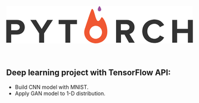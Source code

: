 <img src="https://github.com/josjsjen/Project-with-PyTorch/blob/master/Images/download (1).png" >
<br><br><br>

## Deep learning project with TensorFlow API:
* Build CNN model with MNIST.
* Apply GAN model to 1-D distribution.
